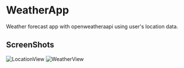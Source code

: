
# WeatherApp    

Weather forecast app with openweatheraapi using user's location data. 


## ScreenShots

![LocationView](https://user-images.githubusercontent.com/46837759/183647691-9feb2341-8b93-4614-a76f-fa245539a964.png)
![WeatherView](https://user-images.githubusercontent.com/46837759/183647696-54842b88-2e57-47ee-967d-387d600522d3.png)

  
